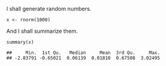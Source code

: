 I shall generate random numbers.

    x <- rnorm(1000)

And I shall summarize them.

    summary(x)

    ##     Min.  1st Qu.   Median     Mean  3rd Qu.     Max. 
    ## -2.83791 -0.65021  0.06139  0.01810  0.67508  3.02495
